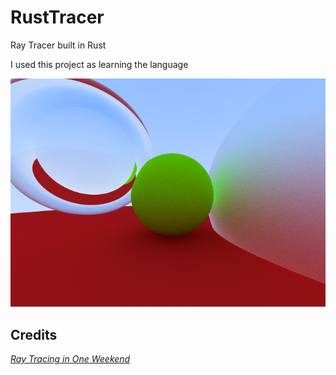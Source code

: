 # RustTracer
Ray Tracer built in Rust

I used this project as learning the language

![](example.png)

## Credits
[_Ray Tracing in One Weekend_](https://raytracing.github.io/books/RayTracingInOneWeekend.html)
